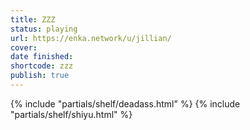 ```yaml
---
title: ZZZ
status: playing
url: https://enka.network/u/jillian/
cover: 
date finished: 
shortcode: zzz
publish: true
---
```


{% include "partials/shelf/deadass.html" %}
{% include "partials/shelf/shiyu.html" %}